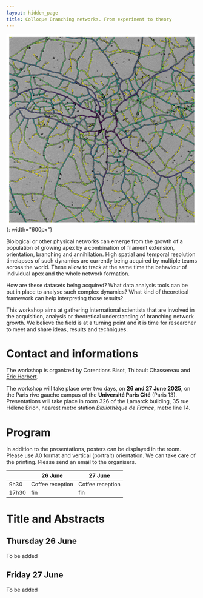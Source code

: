```yaml
---
layout: hidden_page
title: Colloque Branching networks. From experiment to theory
---
```


![*Podospora anserina* thallus growth](/images/Datation_M2WT_210909.jpg){: width="600px"}

 Biological or other physical networks can emerge from the growth of a population of growing apex by a combination of filament extension, orientation, branching and annihilation. High spatial and temporal resolution timelapses of such dynamics are currently being acquired by multiple teams across the world. These allow to track at the same time the behaviour of individual apex and the whole network formation.
 
How are these datasets being acquired? What data analysis tools can be put in place to analyse such complex dynamics? What kind of theoretical framework can help interpreting those results?

This  workshop aims at gathering international scientists that are involved in the acquisition, analysis or theoretical understanding of branching network growth. We believe the field is at a turning point and it is time for researcher to meet and share ideas, results and techniques.  


# Contact and informations

The workshop is organized by Corentions Bisot, Thibault Chassereau and [Éric Herbert](mailto:eric.herbert@u-paris.fr).

The workshop will take place over two days, on **26 and 27 June 2025**, on the Paris rive gauche campus of the **Université Paris Cité** (Paris 13). Presentations will take place in room 326 of the Lamarck building, 35 rue Hélène Brion, nearest  metro station  *Bibliothèque de France*, metro line 14.


# Program

In addition to the presentations, posters can be displayed in the room. Please use A0 format and vertical (portrait) orientation. We can take care of the printing. Please send an email to the organisers.

|       | 26 June            | 27 June              |
|-------|-------------------|-----------------------|
| 9h30  | Coffee reception  | Coffee reception      |
| 17h30 | fin               | fin                   |


# Title and Abstracts
## Thursday 26 June 
To be added
## Friday 27 June
To be added
